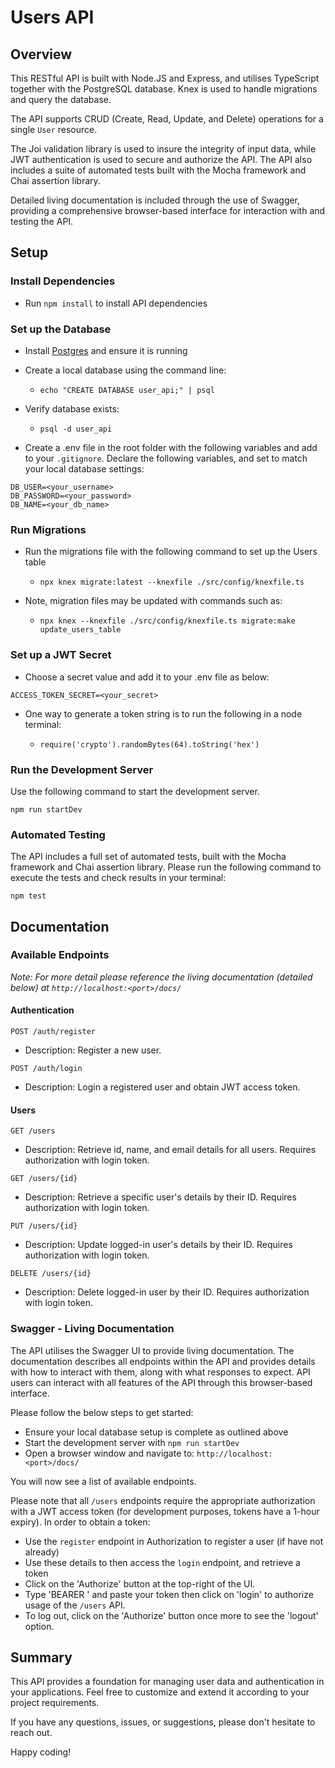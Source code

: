 # Users API

## Overview

This RESTful API is built with Node.JS and Express, and utilises TypeScript together with the PostgreSQL database. Knex is used to handle migrations and query the database.

The API supports CRUD (Create, Read, Update, and Delete) operations for a single `User` resource.

The Joi validation library is used to insure the integrity of input data, while JWT authentication is used to secure and authorize the API. The API also includes a suite of automated tests built with the Mocha framework and Chai assertion library.

Detailed living documentation is included through the use of Swagger, providing a comprehensive browser-based interface for interaction with and testing the API.

## Setup

### Install Dependencies

- Run `npm install` to install API dependencies

### Set up the Database

- Install [Postgres](https://www.postgresql.org/) and ensure it is running

- Create a local database using the command line:

  - `echo "CREATE DATABASE user_api;" | psql`

- Verify database exists:

  - `psql -d user_api`

- Create a .env file in the root folder with the following variables and add to your `.gitignore`. Declare the following variables, and set to match your local database settings:

```
DB_USER=<your_username>
DB_PASSWORD=<your_password>
DB_NAME=<your_db_name>
```

### Run Migrations

- Run the migrations file with the following command to set up the Users table

  - `npx knex migrate:latest --knexfile ./src/config/knexfile.ts`

- Note, migration files may be updated with commands such as:

  - `npx knex --knexfile ./src/config/knexfile.ts migrate:make update_users_table`

### Set up a JWT Secret

- Choose a secret value and add it to your .env file as below:

```
ACCESS_TOKEN_SECRET=<your_secret>
```

- One way to generate a token string is to run the following in a node terminal:

  - `require('crypto').randomBytes(64).toString('hex')`

### Run the Development Server

Use the following command to start the development server.

`npm run startDev`

### Automated Testing

The API includes a full set of automated tests, built with the Mocha framework and Chai assertion library. Please run the following command to execute the tests and check results in your terminal:

`npm test`

## Documentation

### Available Endpoints

_Note: For more detail please reference the living documentation (detailed below) at `http://localhost:<port>/docs/`_

#### Authentication

`POST /auth/register`

- Description: Register a new user.

`POST /auth/login`

- Description: Login a registered user and obtain JWT access token.

#### Users

`GET /users`

- Description: Retrieve id, name, and email details for all users. Requires authorization with login token.

`GET /users/{id}`

- Description: Retrieve a specific user's details by their ID. Requires authorization with login token.

`PUT /users/{id}`

- Description: Update logged-in user's details by their ID. Requires authorization with login token.

`DELETE /users/{id}`

- Description: Delete logged-in user by their ID. Requires authorization with login token.

### Swagger - Living Documentation

The API utilises the Swagger UI to provide living documentation. The documentation describes all endpoints within the API and provides details with how to interact with them, along with what responses to expect. API users can interact with all features of the API through this browser-based interface.

Please follow the below steps to get started:

- Ensure your local database setup is complete as outlined above
- Start the development server with `npm run startDev`
- Open a browser window and navigate to: `http://localhost:<port>/docs/`

You will now see a list of available endpoints.

Please note that all `/users` endpoints require the appropriate authorization with a JWT access token (for development purposes, tokens have a 1-hour expiry). In order to obtain a token:

- Use the `register` endpoint in Authorization to register a user (if have not already)
- Use these details to then access the `login` endpoint, and retrieve a token
- Click on the 'Authorize' button at the top-right of the UI.
- Type 'BEARER ' and paste your token then click on 'login' to authorize usage of the `/users` API.
- To log out, click on the 'Authorize' button once more to see the 'logout' option.

## Summary

This API provides a foundation for managing user data and authentication in your applications. Feel free to customize and extend it according to your project requirements.

If you have any questions, issues, or suggestions, please don't hesitate to reach out.

Happy coding!
